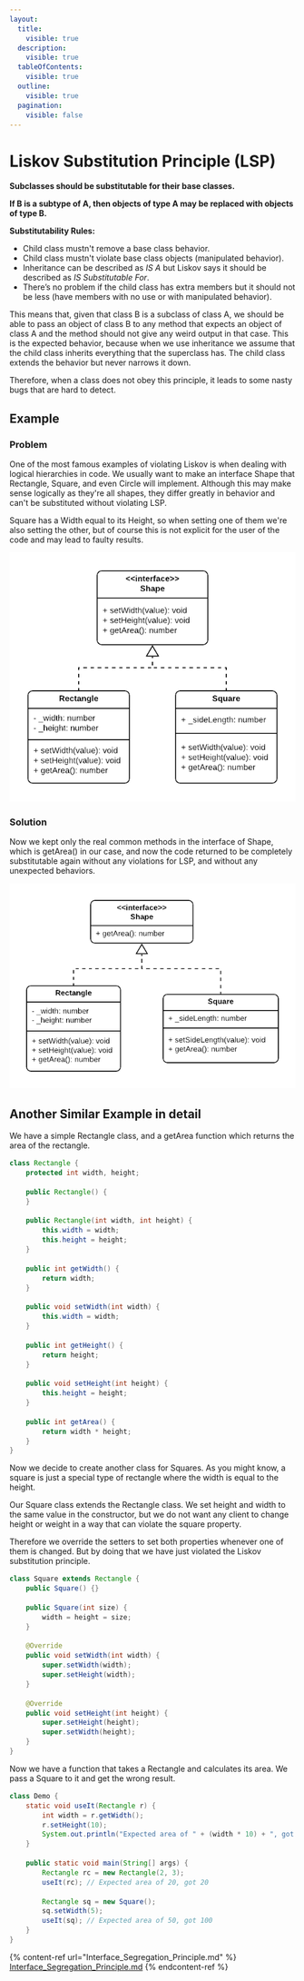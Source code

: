 ```yaml
---
layout:
  title:
    visible: true
  description:
    visible: true
  tableOfContents:
    visible: true
  outline:
    visible: true
  pagination:
    visible: false
---
```


# Liskov Substitution Principle (LSP)

**Subclasses should be substitutable for their base classes.**

**If B is a subtype of A, then objects of type A may be replaced with objects of type B.**

**Substitutability Rules:**

* Child class mustn't remove a base class behavior.
* Child class mustn't violate base class objects (manipulated behavior).
* Inheritance can be described as _IS A_ but Liskov says it should be described as _IS Substitutable For_.
* There’s no problem if the child class has extra members but it should not be less (have members with no use or with manipulated behavior).

This means that, given that class B is a subclass of class A, we should be able to pass an object of class B to any method that expects an object of class A and the method should not give any weird output in that case. This is the expected behavior, because when we use inheritance we assume that the child class inherits everything that the superclass has. The child class extends the behavior but never narrows it down.

Therefore, when a class does not obey this principle, it leads to some nasty bugs that are hard to detect.

## Example

### Problem

One of the most famous examples of violating Liskov is when dealing with logical hierarchies in code. We usually want to make an interface Shape that Rectangle, Square, and even Circle will implement. Although this may make sense logically as they're all shapes, they differ greatly in behavior and can't be substituted without violating LSP.

Square has a Width equal to its Height, so when setting one of them we're also setting the other, but of course this is not explicit for the user of the code and may lead to faulty results.

![Liskov Substitution Principle](../imgs/Example-Liskov-Substitution-Principle.png)

### Solution

Now we kept only the real common methods in the interface of Shape, which is getArea() in our case, and now the code returned to be completely substitutable again without any violations for LSP, and without any unexpected behaviors.

![Liskov Substitution Principle](../imgs/solution-Liskov-Substitution-Principle.png)

## Another Similar Example in detail

We have a simple Rectangle class, and a getArea function which returns the area of the rectangle.

```java
class Rectangle {
	protected int width, height;

	public Rectangle() {
	}

	public Rectangle(int width, int height) {
		this.width = width;
		this.height = height;
	}

	public int getWidth() {
		return width;
	}

	public void setWidth(int width) {
		this.width = width;
	}

	public int getHeight() {
		return height;
	}

	public void setHeight(int height) {
		this.height = height;
	}

	public int getArea() {
		return width * height;
	}
}
```

Now we decide to create another class for Squares. As you might know, a square is just a special type of rectangle where the width is equal to the height.

Our Square class extends the Rectangle class. We set height and width to the same value in the constructor, but we do not want any client to change height or weight in a way that can violate the square property.

Therefore we override the setters to set both properties whenever one of them is changed. But by doing that we have just violated the Liskov substitution principle.

```java
class Square extends Rectangle {
	public Square() {}

	public Square(int size) {
		width = height = size;
	}

	@Override
	public void setWidth(int width) {
		super.setWidth(width);
		super.setHeight(width);
	}

	@Override
	public void setHeight(int height) {
		super.setHeight(height);
		super.setWidth(height);
	}
}
```

Now we have a function that takes a Rectangle and calculates its area. We pass a Square to it and get the wrong result.

```java
class Demo {
    static void useIt(Rectangle r) {
        int width = r.getWidth();
        r.setHeight(10);
        System.out.println("Expected area of " + (width * 10) + ", got " + r.getArea());
    }

    public static void main(String[] args) {
        Rectangle rc = new Rectangle(2, 3);
        useIt(rc); // Expected area of 20, got 20

        Rectangle sq = new Square();
        sq.setWidth(5);
        useIt(sq); // Expected area of 50, got 100
    }
}
```

{% content-ref url="Interface_Segregation_Principle.md" %}
[Interface\_Segregation\_Principle.md](Interface\_Segregation\_Principle.md)
{% endcontent-ref %}

